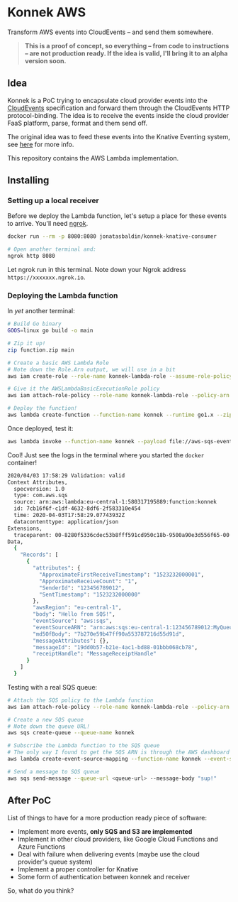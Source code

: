 # Konnek AWS
Transform AWS events into CloudEvents – and send them somewhere.

> **This is a proof of concept, so everything – from code to instructions – are not production ready. If the idea is valid, I'll bring it to an alpha version soon.**

## Idea
Konnek is a PoC trying to encapsulate cloud provider events into the [CloudEvents](https://cloudevents.io/) specification and forward them through the CloudEvents HTTP protocol-binding. The idea is to receive the events inside the cloud provider FaaS platform, parse, format and them send off.

The original idea was to feed these events into the Knative Eventing system, see [here](https://github.com/jonatasbaldin/konnek-event-receiver) for more info.

This repository contains the AWS Lambda implementation.

## Installing

### Setting up a local receiver 
Before we deploy the Lambda function, let's setup a place for these events to arrive. You'll need [ngrok](https://ngrok.com/).
```bash
docker run --rm -p 8080:8080 jonatasbaldin/konnek-knative-consumer

# Open another terminal and:
ngrok http 8080
```

Let ngrok run in this terminal. Note down your Ngrok address `https://xxxxxxx.ngrok.io`.

### Deploying the Lambda function
In _yet_ another terminal:

```bash
# Build Go binary
GOOS=linux go build -o main

# Zip it up!
zip function.zip main

# Create a basic AWS Lambda Role
# Note down the Role.Arn output, we will use in a bit
aws iam create-role --role-name konnek-lambda-role --assume-role-policy-document file://aws-basic-role.json

# Give it the AWSLambdaBasicExecutionRole policy
aws iam attach-role-policy --role-name konnek-lambda-role --policy-arn arn:aws:iam::aws:policy/service-role/AWSLambdaBasicExecutionRole

# Deploy the function!
aws lambda create-function --function-name konnek --runtime go1.x --zip-file fileb://function.zip --environment "Variables={KONNEK_CE_CONSUMER=<your-ngrok-address>}" --handler main --role arn:aws:iam::<id>:role/konnek-lambda-role
```

Once deployed, test it:
```bash
aws lambda invoke --function-name konnek --payload file://aws-sqs-event.json out.txt
```

Cool! Just see the logs in the terminal where you started the `docker` container!
```bash
2020/04/03 17:58:29 Validation: valid
Context Attributes,
  specversion: 1.0
  type: com.aws.sqs
  source: arn:aws:lambda:eu-central-1:580317195889:function:konnek
  id: 7cb16f6f-c1df-4632-8df6-2f583310e454
  time: 2020-04-03T17:58:29.07743932Z
  datacontenttype: application/json
Extensions,
  traceparent: 00-8280f5336cdec53b8fff591cd950c18b-9500a90e3d556f65-00
Data,
  {
    "Records": [
      {
        "attributes": {
          "ApproximateFirstReceiveTimestamp": "1523232000001",
          "ApproximateReceiveCount": "1",
          "SenderId": "123456789012",
          "SentTimestamp": "1523232000000"
        },
        "awsRegion": "eu-central-1",
        "body": "Hello from SQS!",
        "eventSource": "aws:sqs",
        "eventSourceARN": "arn:aws:sqs:eu-central-1:123456789012:MyQueue",
        "md5OfBody": "7b270e59b47ff90a553787216d55d91d",
        "messageAttributes": {},
        "messageId": "19dd0b57-b21e-4ac1-bd88-01bbb068cb78",
        "receiptHandle": "MessageReceiptHandle"
      }
    ]
  }
```

Testing with a real SQS queue:
```bash
# Attach the SQS policy to the Lambda function
aws iam attach-role-policy --role-name konnek-lambda-role --policy-arn arn:aws:iam::aws:policy/service-role/AWSLambdaSQSQueueExecutionRole

# Create a new SQS queue
# Note down the queue URL!
aws sqs create-queue --queue-name konnek

# Subscribe the Lambda function to the SQS queue
# The only way I found to get the SQS ARN is through the AWS dashboard :(
aws lambda create-event-source-mapping --function-name konnek --event-source-arn <sqs-queue-arn>

# Send a message to SQS queue
aws sqs send-message --queue-url <queue-url> --message-body "sup!"
```

## After PoC
List of things to have for a more production ready piece of software:
- Implement more events, **only SQS and S3 are implemented**
- Implement in other cloud providers, like Google Cloud Functions and Azure Functions
- Deal with failure when delivering events (maybe use the cloud provider's queue system)
- Implement a proper controller for Knative
- Some form of authentication between konnek and receiver

So, what do you think?